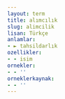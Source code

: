 ```yaml
---
layout: term
title: alımcılık
slug: alimcilik
lisan: Türkçe
anlamlar:
- ► tahsildarlık
ozellikler:
- - isim
ornekler:
- - ''
orneklerkaynak:
- - ''
---
```

